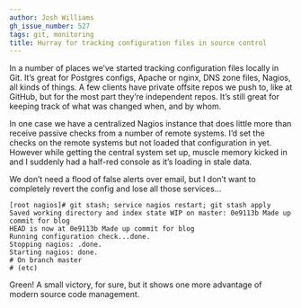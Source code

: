 ```yaml
---
author: Josh Williams
gh_issue_number: 527
tags: git, monitoring
title: Hurray for tracking configuration files in source control
---
```


In a number of places we’ve started tracking configuration files locally in Git. It’s great for Postgres configs, Apache or nginx, DNS zone files, Nagios, all kinds of things. A few clients have private offsite repos we push to, like at GitHub, but for the most part they’re independent repos. It’s still great for keeping track of what was changed when, and by whom.

In one case we have a centralized Nagios instance that does little more than receive passive checks from a number of remote systems. I’d set the checks on the remote systems but not loaded that configuration in yet. However while getting the central system set up, muscle memory kicked in and I suddenly had a half-red console as it’s loading in stale data.

We don’t need a flood of false alerts over email, but I don’t want to completely revert the config and lose all those services...

```nohighlight
[root nagios]# git stash; service nagios restart; git stash apply
Saved working directory and index state WIP on master: 0e9113b Made up commit for blog
HEAD is now at 0e9113b Made up commit for blog
Running configuration check...done.
Stopping nagios: .done.
Starting nagios: done.
# On branch master
# (etc)
```

Green! A small victory, for sure, but it shows one more advantage of modern source code management.
